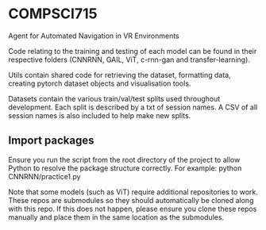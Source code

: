 # COMPSCI715
Agent for Automated Navigation in VR Environments

Code relating to the training and testing of each model can be found in their respective folders (CNNRNN, GAIL, ViT, c-rnn-gan and transfer-learning).

Utils contain shared code for retrieving the dataset, formatting data, creating pytorch dataset objects and visualisation tools.

Datasets contain the various train/val/test splits used throughout development. Each split is described by a txt of session names. A CSV of all session names is also included to help make new splits.

## Import packages
Ensure you run the script from the root directory of the project to allow Python to resolve the package structure correctly. For example:
python CNNRNN/practice1.py

Note that some models (such as ViT) require additional repositories to work. These repos are submodules so they should automatically be cloned along with this repo. If this does not happen, please ensure you clone these repos manually and place them in the same location as the submodules.
